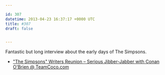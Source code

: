 ```yaml
---

id: 307
datetime: 2013-04-23 16:37:17 +0000 UTC
title: #307
draft: false


---
```


Fantastic but long interview about the early days of The Simpsons. 

 
 * ["The Simpsons" Writers Reunion – Serious Jibber-Jabber with Conan O'Brien @ TeamCoco.com](http://teamcoco.com/video/simpsons-serious-jibber-jabber)


